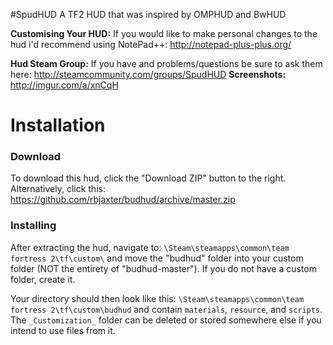 #SpudHUD
A TF2 HUD that was inspired by OMPHUD and BwHUD

**Customising Your HUD:**
If you would like to make personal changes to the hud i'd recommend using NotePad++: http://notepad-plus-plus.org/

**Hud Steam Group:**
If you have and problems/questions be sure to ask them here: http://steamcommunity.com/groups/SpudHUD
**Screenshots:** http://imgur.com/a/xnCqH

Installation
============
### Download
To download this hud, click the "Download ZIP" button to the right. Alternatively, click this:
https://github.com/rbjaxter/budhud/archive/master.zip

### Installing
After extracting the hud, navigate to: `\Steam\steamapps\common\team fortress 2\tf\custom\` and move the "budhud" folder into your custom folder (NOT the entirety of "budhud-master"). If you do not have a custom folder, create it.

Your directory should then look like this: `\Steam\steamapps\common\team fortress 2\tf\custom\budhud` and contain `materials`, `resource`, and `scripts`. The `_Customization_` folder can be deleted or stored somewhere else if you intend to use files from it.
